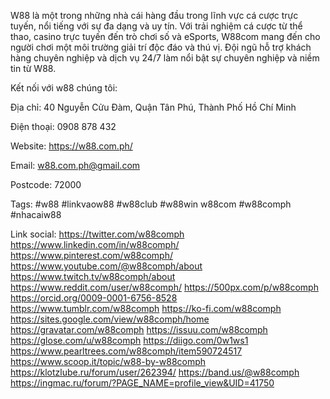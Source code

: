 W88 là một trong những nhà cái hàng đầu trong lĩnh vực cá cược trực tuyến, nổi tiếng với sự đa dạng và uy tín. Với trải nghiệm cá cược từ thể thao, casino trực tuyến đến trò chơi số và eSports, W88com mang đến cho người chơi một môi trường giải trí độc đáo và thú vị. Đội ngũ hỗ trợ khách hàng chuyên nghiệp và dịch vụ 24/7 làm nổi bật sự chuyên nghiệp và niềm tin từ W88.

Kết nối với w88 chúng tôi:

Địa chỉ: 40 Nguyễn Cửu Đàm, Quận Tân Phú, Thành Phố Hồ Chí Minh

Điện thoại: 0908 878 432

Website: https://w88.com.ph/

Email: w88.com.ph@gmail.com

Postcode: 72000

Tags: #w88 #linkvaow88 #w88club #w88win w88com #w88comph #nhacaiw88

Link social:
https://twitter.com/w88comph
https://www.linkedin.com/in/w88comph/
https://www.pinterest.com/w88comph/
https://www.youtube.com/@w88comph/about
https://www.twitch.tv/w88comph/about
https://www.reddit.com/user/w88comph/
https://500px.com/p/w88comph
https://orcid.org/0009-0001-6756-8528
https://www.tumblr.com/w88comph
https://ko-fi.com/w88comph
https://sites.google.com/view/w88comph/home
https://gravatar.com/w88comph
https://issuu.com/w88comph
https://glose.com/u/w88comph
https://diigo.com/0w1ws1
https://www.pearltrees.com/w88comph/item590724517
https://www.scoop.it/topic/w88-by-w88comph
https://klotzlube.ru/forum/user/262394/
https://band.us/@w88comph
https://ingmac.ru/forum/?PAGE_NAME=profile_view&UID=41750